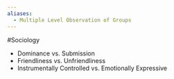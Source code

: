 ```yaml
---
aliases:
  - Multiple Level Observation of Groups
---
```

#Sociology 
* Dominance vs. Submission
* Friendliness vs. Unfriendliness
* Instrumentally Controlled vs. Emotionally Expressive